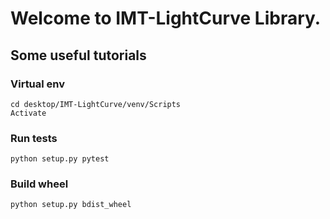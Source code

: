 # Welcome to IMT-LightCurve Library.

## Some useful tutorials

### Virtual env

```
cd desktop/IMT-LightCurve/venv/Scripts
Activate
```

### Run tests

```
python setup.py pytest
```

### Build wheel
```
python setup.py bdist_wheel
```
